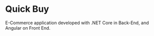 # Quick Buy
 
E-Commerce application developed with .NET Core in Back-End, and Angular on Front End.